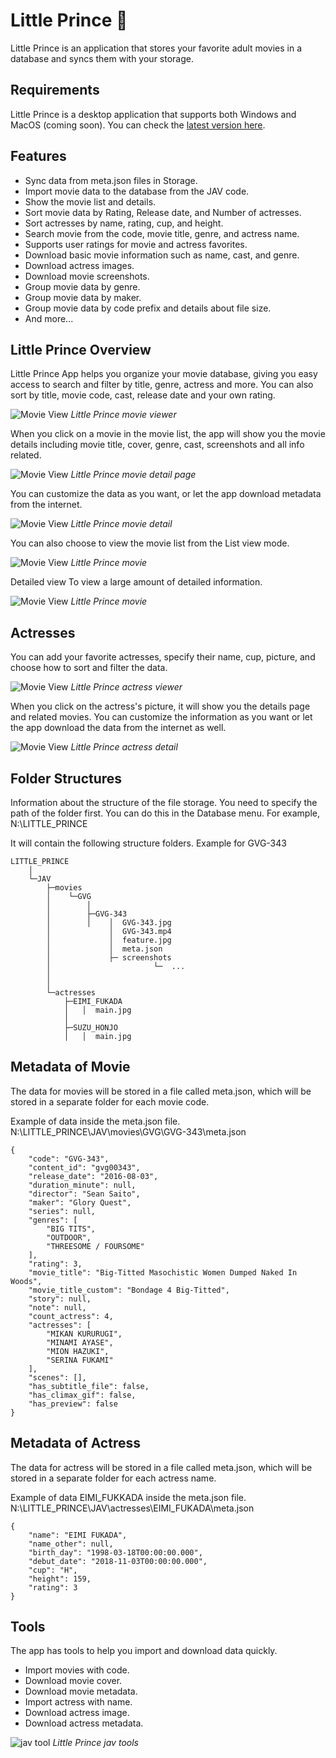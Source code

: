 
# Little Prince 👋
Little Prince is an application that stores your favorite adult movies in a database and syncs them with your storage.

## Requirements
Little Prince is a desktop application that supports both Windows and MacOS (coming soon). You can check the [latest version here](https://github.com/little-prince-app/little-prince-app/releases).

## Features
* Sync data from meta.json files in Storage.
* Import movie data to the database from the JAV code.
* Show the movie list and details.
* Sort movie data by Rating, Release date, and Number of actresses.
* Sort actresses by name, rating, cup, and height.
* Search movie from the code, movie title, genre, and actress name.
* Supports user ratings for movie and actress favorites.
* Download basic movie information such as name, cast, and genre.
* Download actress images.
* Download movie screenshots.
* Group movie data by genre.
* Group movie data by maker.
* Group movie data by code prefix and details about file size.
* And more...

## Little Prince Overview

Little Prince App helps you organize your movie database, giving you easy access to search and filter by title, genre, actress and more. You can also sort by title, movie code, cast, release date and your own rating.

![Movie View](files/image_jav_movie_gridview.png)
_Little Prince movie viewer_

When you click on a movie in the movie list, the app will show you the movie details including movie title, cover, genre, cast, screenshots and all info related.

![Movie View](files/image_jav_movie_detail_view.png)
_Little Prince movie detail page_

You can customize the data as you want, or let the app download metadata from the internet.

![Movie View](files/image_jav_movie_detail_view_form.png)
_Little Prince movie detail_

You can also choose to view the movie list from the List view mode.

![Movie View](files/image_jav_movie_list_view.png)
_Little Prince movie_

Detailed view To view a large amount of detailed information.

![Movie View](files/image_jav_movie_list_detail_view.png)
_Little Prince movie_

## Actresses

You can add your favorite actresses, specify their name, cup, picture, and choose how to sort and filter the data.

![Movie View](files/image_jav_actress_view.png)
_Little Prince actress viewer_

When you click on the actress's picture, it will show you the details page and related movies. You can customize the information as you want or let the app download the data from the internet as well.

![Movie View](files/image_jav_actress_detail_view.png)
_Little Prince actress detail_

## Folder Structures

Information about the structure of the file storage. You need to specify the path of the folder first. You can do this in the Database menu. For example, N:\LITTLE_PRINCE

It will contain the following structure folders.
Example for GVG-343

```
LITTLE_PRINCE
    │
    └─JAV
        ├─movies
        │    └─GVG
        │        │  
        │        ├─GVG-343
        │        │    │  GVG-343.jpg
        │             │  GVG-343.mp4
        │             │  feature.jpg
        │             │  meta.json
        │             ├─ screenshots 
        │                       └─  ...
        │
        │
        └─actresses
            ├─EIMI_FUKADA
            │   │  main.jpg
            │   
            ├─SUZU_HONJO
            │   │  main.jpg
```

## Metadata of Movie

The data for movies will be stored in a file called meta.json, which will be stored in a separate folder for each movie code.

Example of data inside the meta.json file.
N:\LITTLE_PRINCE\JAV\movies\GVG\GVG-343\meta.json

```
{
    "code": "GVG-343",
    "content_id": "gvg00343",
    "release_date": "2016-08-03",
    "duration_minute": null,
    "director": "Sean Saito",
    "maker": "Glory Quest",
    "series": null,
    "genres": [
        "BIG TITS",
        "OUTDOOR",
        "THREESOME / FOURSOME"
    ],
    "rating": 3,
    "movie_title": "Big-Titted Masochistic Women Dumped Naked In Woods",
    "movie_title_custom": "Bondage 4 Big-Titted",
    "story": null,
    "note": null,
    "count_actress": 4,
    "actresses": [
        "MIKAN KURURUGI",
        "MINAMI AYASE",
        "MION HAZUKI",
        "SERINA FUKAMI"
    ],
    "scenes": [],
    "has_subtitle_file": false,
    "has_climax_gif": false,
    "has_preview": false
}
```

## Metadata of Actress

The data for actress will be stored in a file called meta.json, which will be stored in a separate folder for each actress name.

Example of data EIMI_FUKKADA inside the meta.json file.
N:\LITTLE_PRINCE\JAV\actresses\EIMI_FUKADA\meta.json

```
{
    "name": "EIMI FUKADA",
    "name_other": null,
    "birth_day": "1998-03-18T00:00:00.000",
    "debut_date": "2018-11-03T00:00:00.000",
    "cup": "H",
    "height": 159,
    "rating": 3
}
```

## Tools

The app has tools to help you import and download data quickly.
* Import movies with code.
* Download movie cover.
* Download movie metadata.
* Import actress with name.
* Download actress image.
* Download actress metadata.

![jav tool](files/image_jav_tool.png)
_Little Prince jav tools_






















